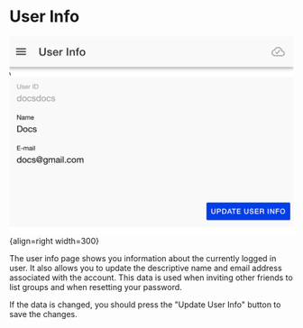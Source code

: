 # User Info

![](../assets/userinfo.png){align=right width=300}

The user info page shows you information about the currently logged in user. It also allows you to update the descriptive name and email address associated with the account. This data is used when inviting other friends to list groups and when resetting your password.

If the data is changed, you should press the "Update User Info" button to save the changes.
